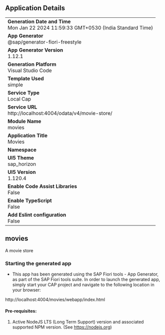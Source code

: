 ## Application Details
|               |
| ------------- |
|**Generation Date and Time**<br>Mon Jan 22 2024 11:59:33 GMT+0530 (India Standard Time)|
|**App Generator**<br>@sap/generator-fiori-freestyle|
|**App Generator Version**<br>1.12.1|
|**Generation Platform**<br>Visual Studio Code|
|**Template Used**<br>simple|
|**Service Type**<br>Local Cap|
|**Service URL**<br>http://localhost:4004/odata/v4/movie-store/
|**Module Name**<br>movies|
|**Application Title**<br>Movies|
|**Namespace**<br>|
|**UI5 Theme**<br>sap_horizon|
|**UI5 Version**<br>1.120.4|
|**Enable Code Assist Libraries**<br>False|
|**Enable TypeScript**<br>False|
|**Add Eslint configuration**<br>False|

## movies

A movie store

### Starting the generated app

-   This app has been generated using the SAP Fiori tools - App Generator, as part of the SAP Fiori tools suite.  In order to launch the generated app, simply start your CAP project and navigate to the following location in your browser:

http://localhost:4004/movies/webapp/index.html

#### Pre-requisites:

1. Active NodeJS LTS (Long Term Support) version and associated supported NPM version.  (See https://nodejs.org)


